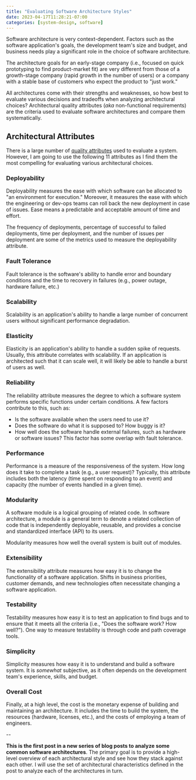 ```yaml
---
title: "Evaluating Software Architecture Styles"
date: 2023-04-17T11:28:21-07:00
categories: [system-design, software]
---
```


Software architecture is very context-dependent. Factors such as the software application's goals, the development team's size and budget, and business needs play a significant role in the choice of software architecture.

<!--more-->

The architecture goals for an early-stage company (i.e., focused on quick prototyping to find product-market fit) are very different from those of a  growth-stage company (rapid growth in the number of users) or a company with a stable base of customers who expect the product to "just work."

All architectures come with their strengths and weaknesses, so how best to evaluate various decisions and tradeoffs when analyzing architectural choices? Architectural quality attributes (*aka* non-functional requirements) are the criteria used to evaluate software architectures and compare them systematically.

## Architectural Attributes

There is a large number of [quality attributes](https://en.wikipedia.org/wiki/List_of_system_quality_attributes) used to evaluate a system. However, I am going to use the following 11 attributes as I find them the most compelling for evaluating various architectural choices.

### Deployability
Deployability measures the ease with which software can be allocated to "an environment for execution." Moreover, it measures the ease with which the engineering or dev-ops teams can roll back the new deployment in case of issues. Ease means a predictable and acceptable amount of time and effort.

The frequency of deployments, percentage of successful to failed deployments, time per deployment, and the number of issues per deployment are some of the metrics used to measure the deployability attribute.

### Fault Tolerance
Fault tolerance is the software's ability to handle error and boundary conditions and the time to recovery in failures (e.g., power outage, hardware failure, etc.)

### Scalability
Scalability is an application's ability to handle a large number of concurrent users without significant performance degradation.

### Elasticity
Elasticity is an application's ability to handle a sudden spike of requests. Usually, this attribute correlates with scalability. If an application is architected such that it can scale well, it will likely be able to handle a burst of users as well.

### Reliability
The reliability attribute measures the degree to which a software system performs specific functions under certain conditions. A few factors contribute to this, such as:

- Is the software available when the users need to use it?
- Does the software do what it is supposed to? How buggy is it?
- How well does the software handle external failures, such as hardware or software issues? This factor has some overlap with fault tolerance.

### Performance
Performance is a measure of the responsiveness of the system. How long does it take to complete a task (e.g., a user request)? Typically, this attribute includes both the latency (time spent on responding to an event) and capacity (the number of events handled in a given time).

### Modularity
A software module is a logical grouping of related code. In software architecture, a module is a general term to denote a related collection of code that is independently deployable, reusable, and provides a concise and standardized interface (API) to its users.

Modularity measures how well the overall system is built out of modules.

### Extensibility
The extensibility attribute measures how easy it is to change the functionality of a software application. Shifts in business priorities, customer demands, and new technologies often necessitate changing a software application.

### Testability
Testability measures how easy it is to test an application to find bugs and to ensure that it meets all the criteria (i.e., "Does the software work? How well?"). One way to measure testability is through code and path coverage tools.

### Simplicity
Simplicity measures how easy it is to understand and build a software system. It is *somewhat* subjective, as it often depends on the development team's experience, skills, and budget.

### Overall Cost
Finally, at a high level, the cost is the monetary expense of building and maintaining an architecture. It includes the time to build the system, the resources (hardware, licenses, etc.), and the costs of employing a team of engineers.


--

**This is the first post in a new series of blog posts to analyze some common software architectures**. The primary goal is to provide a high-level overview of each architectural style and see how they stack against each other. I will use the set of architectural characteristics defined in the post to analyze each of the architectures in turn.

